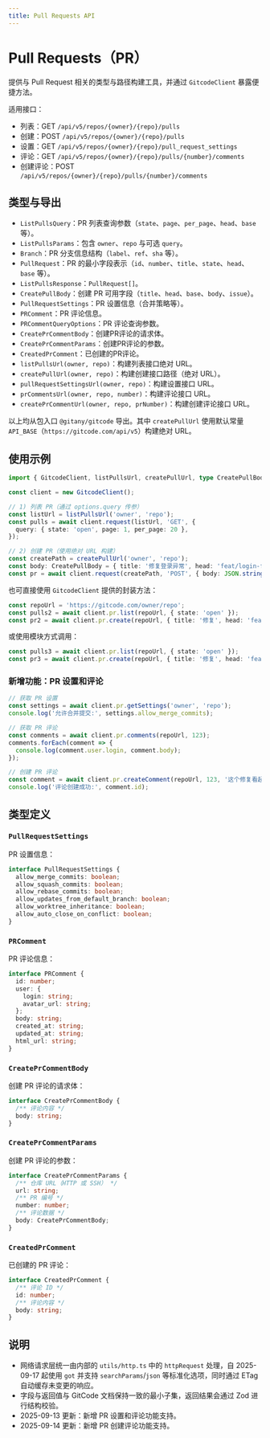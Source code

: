 ```yaml
---
title: Pull Requests API
---
```


# Pull Requests（PR）

提供与 Pull Request 相关的类型与路径构建工具，并通过 `GitcodeClient` 暴露便捷方法。

适用接口：

- 列表：GET `/api/v5/repos/{owner}/{repo}/pulls`
- 创建：POST `/api/v5/repos/{owner}/{repo}/pulls`
- 设置：GET `/api/v5/repos/{owner}/{repo}/pull_request_settings`
- 评论：GET `/api/v5/repos/{owner}/{repo}/pulls/{number}/comments`
- 创建评论：POST `/api/v5/repos/{owner}/{repo}/pulls/{number}/comments`

## 类型与导出

- `ListPullsQuery`：PR 列表查询参数（`state`、`page`、`per_page`、`head`、`base` 等）。
- `ListPullsParams`：包含 `owner`、`repo` 与可选 `query`。
- `Branch`：PR 分支信息结构（`label`、`ref`、`sha` 等）。
- `PullRequest`：PR 的最小字段表示（`id`、`number`、`title`、`state`、`head`、`base` 等）。
- `ListPullsResponse`：`PullRequest[]`。
- `CreatePullBody`：创建 PR 可用字段（`title`、`head`、`base`、`body`、`issue`）。
- `PullRequestSettings`：PR 设置信息（合并策略等）。
- `PRComment`：PR 评论信息。
- `PRCommentQueryOptions`：PR 评论查询参数。
- `CreatePrCommentBody`：创建PR评论的请求体。
- `CreatePrCommentParams`：创建PR评论的参数。
- `CreatedPrComment`：已创建的PR评论。
- `listPullsUrl(owner, repo)`：构建列表接口绝对 URL。
- `createPullUrl(owner, repo)`：构建创建接口路径（绝对 URL）。
- `pullRequestSettingsUrl(owner, repo)`：构建设置接口 URL。
- `prCommentsUrl(owner, repo, number)`：构建评论接口 URL。
- `createPrCommentUrl(owner, repo, prNumber)`：构建创建评论接口 URL。

以上均从包入口 `@gitany/gitcode` 导出。其中 `createPullUrl` 使用默认常量 `API_BASE`（`https://gitcode.com/api/v5`）构建绝对 URL。

## 使用示例

```ts
import { GitcodeClient, listPullsUrl, createPullUrl, type CreatePullBody } from '@gitany/gitcode';

const client = new GitcodeClient();

// 1) 列表 PR（通过 options.query 传参）
const listUrl = listPullsUrl('owner', 'repo');
const pulls = await client.request(listUrl, 'GET', {
  query: { state: 'open', page: 1, per_page: 20 },
});

// 2) 创建 PR（使用绝对 URL 构建）
const createPath = createPullUrl('owner', 'repo');
const body: CreatePullBody = { title: '修复登录异常', head: 'feat/login-fix', base: 'main', body: '说明文本', issue: 123 };
const pr = await client.request(createPath, 'POST', { body: JSON.stringify(body) });
```

也可直接使用 `GitcodeClient` 提供的封装方法：

```ts
const repoUrl = 'https://gitcode.com/owner/repo';
const pulls2 = await client.pr.list(repoUrl, { state: 'open' });
const pr2 = await client.pr.create(repoUrl, { title: '修复', head: 'feat/x' });
```

或使用模块方式调用：

```ts
const pulls3 = await client.pr.list(repoUrl, { state: 'open' });
const pr3 = await client.pr.create(repoUrl, { title: '修复', head: 'feat/x' });
```

### 新增功能：PR 设置和评论

```ts
// 获取 PR 设置
const settings = await client.pr.getSettings('owner', 'repo');
console.log('允许合并提交:', settings.allow_merge_commits);

// 获取 PR 评论
const comments = await client.pr.comments(repoUrl, 123);
comments.forEach(comment => {
  console.log(comment.user.login, comment.body);
});

// 创建 PR 评论
const comment = await client.pr.createComment(repoUrl, 123, '这个修复看起来不错！');
console.log('评论创建成功:', comment.id);
```

## 类型定义

### `PullRequestSettings`

PR 设置信息：

```typescript
interface PullRequestSettings {
  allow_merge_commits: boolean;
  allow_squash_commits: boolean;
  allow_rebase_commits: boolean;
  allow_updates_from_default_branch: boolean;
  allow_worktree_inheritance: boolean;
  allow_auto_close_on_conflict: boolean;
}
```

### `PRComment`

PR 评论信息：

```typescript
interface PRComment {
  id: number;
  user: {
    login: string;
    avatar_url: string;
  };
  body: string;
  created_at: string;
  updated_at: string;
  html_url: string;
}
```

### `CreatePrCommentBody`

创建 PR 评论的请求体：

```typescript
interface CreatePrCommentBody {
  /** 评论内容 */
  body: string;
}
```

### `CreatePrCommentParams`

创建 PR 评论的参数：

```typescript
interface CreatePrCommentParams {
  /** 仓库 URL（HTTP 或 SSH） */
  url: string;
  /** PR 编号 */
  number: number;
  /** 评论数据 */
  body: CreatePrCommentBody;
}
```

### `CreatedPrComment`

已创建的 PR 评论：

```typescript
interface CreatedPrComment {
  /** 评论 ID */
  id: number;
  /** 评论内容 */
  body: string;
}
```

## 说明

- 网络请求层统一由内部的 `utils/http.ts` 中的 `httpRequest` 处理，自 2025-09-17 起使用 `got` 并支持 `searchParams`/`json` 等标准化选项，同时通过 ETag 自动缓存未变更的响应。
- 字段与返回值与 GitCode 文档保持一致的最小子集，返回结果会通过 Zod 进行结构校验。
- 2025-09-13 更新：新增 PR 设置和评论功能支持。
- 2025-09-14 更新：新增 PR 创建评论功能支持。
